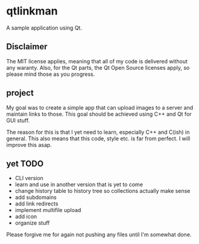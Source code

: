 # qtlinkman

A sample application using Qt.

## Disclaimer

The MIT license applies, meaning that all of my code is delivered without any waranty. Also, for the Qt parts, the Qt Open Source licenses apply, so please mind those as you progress.

## project

My goal was to create a simple app that can upload images to a server and maintain links to those. This goal should be achieved using C++ and Qt for GUI stuff. 

The reason for this is that I yet need to learn, especially C++ and C(ish) in general. This also means that this code, style etc. is far from perfect. I will improve this asap.

## yet TODO

- CLI version
- learn and use in another version that is yet to come
- change history table to history tree so collections actually make sense
- add subdomains
- add link redirects
- implement multifile upload
- add icon
- organize stuff

Please forgive me for again not pushing any files until I'm somewhat done.
